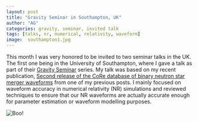 ```yaml
---
layout: post
title: "Gravity Seminar in Southampton, UK"
author: "AG"
categories: gravity, seminar, invited talk
tags: [talks, nr, numerical, relativity, waveform]
image:  southampton1.jpg
---
```


This month I was very honored to be invited to two seminar talks in the UK. The first one being in the University of Southampton, where I gave a talk as part of their
[Gravity Seminar](https://www.southampton.ac.uk/stag/news/seminars/2024/02/8-gravity.page) series.
My talk was based on my recent publication, [Second release of the CoRe database of binary neutron star merger waveforms](https://iopscience.iop.org/article/10.1088/1361-6382/acc231) from one of my previous posts. I mainly focused on waveform accuracy in numerical relativity (NR) simulations and reviewed techniques to ensure that our NR waveforms are actually accurate enough for parameter estimation or waveform modelling purposes.

![Boo!](../assets/img/southampton2.jpg "Building hosting the gravity groups")